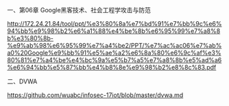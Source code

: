 


一、第06章 Google黑客技术、社会工程学攻击与防范
  
  http://172.24.21.84/tool/ppt/%e3%80%8a%e7%bd%91%e7%bb%9c%e6%94%bb%e9%98%b2%e6%a1%88%e4%be%8b%e6%95%99%e7%a8%8b%e3%80%8b-%e9%ab%98%e6%95%99%e7%a4%be2/PPT/%e7%ac%ac06%e7%ab%a0%20Google%e9%bb%91%e5%ae%a2%e6%8a%80%e6%9c%af%e3%80%81%e7%a4%be%e4%bc%9a%e5%b7%a5%e7%a8%8b%e5%ad%a6%e6%94%bb%e5%87%bb%e4%b8%8e%e9%98%b2%e8%8c%83.pdf


二、DVWA 

https://github.com/wuabc/infosec-17iot/blob/master/dvwa.md

  
